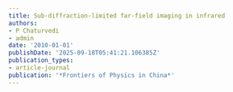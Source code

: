 ```yaml
---
title: Sub-diffraction-limited far-field imaging in infrared
authors:
- P Chaturvedi
- admin
date: '2010-01-01'
publishDate: '2025-09-18T05:41:21.106385Z'
publication_types:
- article-journal
publication: '*Frontiers of Physics in China*'
---
```

